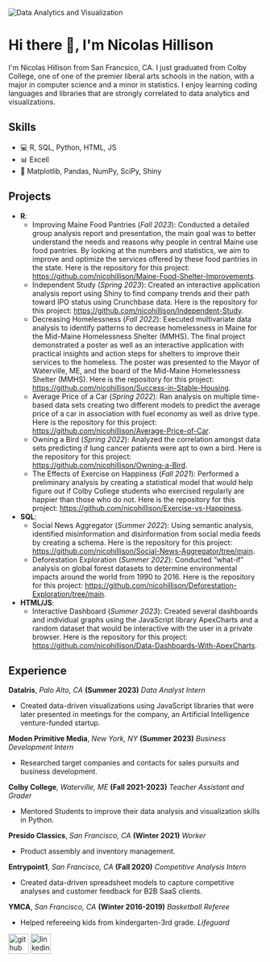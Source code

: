 ![Data Analytics and Visualization](https://media.licdn.com/dms/image/C5616AQG3x-XaG2KUHA/profile-displaybackgroundimage-shrink_350_1400/0/1655660188245?e=1709769600&v=beta&t=VmU6ixh04KHVthGyfCGnneuv0h7Ipj5dh14V_xaO1u8)

# Hi there 👋, I'm Nicolas Hillison
I'm Nicolas Hillison from San Francsico, CA. I just graduated from Colby College, one of one of the premier liberal arts schools in the nation, with a major in computer science and a minor in statistics. I enjoy learning coding languages and libraries that are strongly correlated to data analytics and visualizations.

## Skills
- 💻 R, SQL, Python, HTML, JS
- 📊 Excell
- 📂 Matplotlib, Pandas, NumPy, SciPy, Shiny

## Projects
- **R**:
  - Improving Maine Food Pantries (*Fall 2023*): Conducted a detailed group analysis report and presentation, the main goal was to better understand the needs and reasons why people in central Maine use food pantries. By looking at the numbers and statistics, we aim to improve and optimize the services offered by these food pantries in the state. Here is the repository for this project: https://github.com/nicohillison/Maine-Food-Shelter-Improvements.
  - Independent Study (*Spring 2023*): Created an interactive application analysis report using Shiny to find company trends and their path toward IPO status using Crunchbase data. Here is the repository for this project: https://github.com/nicohillison/Independent-Study.
  - Decreasing Homelessness (*Fall 2022*): Executed multivariate data analysis to identify patterns to decrease homelessness in Maine for the Mid-Maine Homelessness Shelter (MMHS). The final project demonstrated a poster as well as an interactive application with practical insights and action steps for shelters to improve their services to the homeless. The poster was presented to the Mayor of Waterville, ME, and the board of the Mid-Maine Homelessness Shelter (MMHS). Here is the repository for this project: https://github.com/nicohillison/Success-in-Stable-Housing.
  - Average Price of a Car (*Spring 2022*): Ran analysis on multiple time-based data sets creating two different models to predict the average price of a car in association with fuel economy as well as drive type. Here is the repository for this project: https://github.com/nicohillison/Average-Price-of-Car.
  - Owning a Bird (*Spring 2022*): Analyzed the correlation amongst data sets predicting if lung cancer patients were apt to own a bird. Here is the repository for this project: https://github.com/nicohillison/Owning-a-Bird.
  - The Effects of Exercise on Happiness (*Fall 2021*): Performed a preliminary analysis by creating a statistical model that would help figure out if Colby College students who exercised regularly are happier than those who do not. Here is the repository for this project: https://github.com/nicohillison/Exercise-vs-Happiness.
- **SQL**:
  - Social News Aggregator (*Summer 2022*): Using semantic analysis, identified misinformation and disinformation from social media feeds by creating a schema. Here is the repository for this project: https://github.com/nicohillison/Social-News-Aggregator/tree/main.
  - Deforestation Exploration (*Summer 2022*): Conducted “what-if” analysis on global forest datasets to determine environmental impacts around the world from 1990 to 2016. Here is the repository for this project: https://github.com/nicohillison/Deforestation-Exploration/tree/main.
- **HTML/JS**:
  - Interactive Dashboard (*Summer 2023*): Created several dashboards and individual graphs using the JavaScript library ApexCharts and a random dataset that would be interactive with the user in a private browser. Here is the repository for this project: https://github.com/nicohillison/Data-Dashboards-With-ApexCharts.

## Experience
**DataIris**, *Palo Alto, CA* **(Summer 2023)**
*Data Analyst Intern*
  - Created data-driven visualizations using JavaScript libraries that were later presented in meetings for the company, an Artificial Intelligence venture-funded startup.

**Moden Primitive Media**, *New York, NY* **(Summer 2023)**
*Business Development Intern*
  - Researched target companies and contacts for sales pursuits and business development.

**Colby College**, *Waterville, ME* **(Fall 2021-2023)**
*Teacher Assistant and Grader*
  - Mentored Students to improve their data analysis and visualization skills in Python.

**Presido Classics**, *San Francisco, CA* **(Winter 2021)**
*Worker*
  - Product assembly and inventory management.

**Entrypoint1**, *San Francisco, CA* **(Fall 2020)**
*Competitive Analysis Intern*
  - Created data-driven spreadsheet models to capture competitive analyses and customer feedback for B2B SaaS clients.

**YMCA**, *San Francisco, CA* **(Winter 2016-2019)**
*Basketball Referee*
  - Helped refereeing kids from kindergarten-3rd grade.
*Lifeguard*


[<img src='https://cdn.jsdelivr.net/npm/simple-icons@3.0.1/icons/github.svg' alt='github' height='40'>](https://github.com/nicohillison)  [<img src='https://cdn.jsdelivr.net/npm/simple-icons@3.0.1/icons/linkedin.svg' alt='linkedin' height='40'>](https://www.linkedin.com/in/nicolashillison/)  


